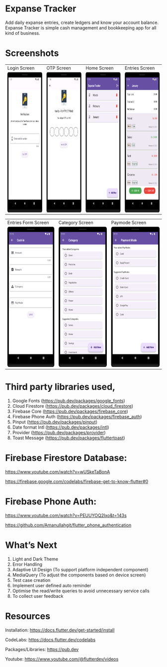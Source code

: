 # Expanse Tracker

Add daily expanse entries, create ledgers and know your account balance. Expanse Tracker is simple cash management and bookkeeping app for all kind of business.

# Screenshots
<table>
  <tr>
     <td>Login Screen</td>
     <td>OTP Screen</td>
     <td>Home Screen</td>
     <td>Entries Screen</td>
  </tr>
  <tr>
  <td><img src="screenshots/android/login.png" width="200" height="450"/></td>
  <td><img src="screenshots/android/otp_verification.png" width="200" height="450"/></td>
  <td><img src="screenshots/android/home.png" width="200" height="450"/></td>
  <td><img src="screenshots/android/entries.png" width="200" height="450"/> </td>
  </tr>
 </table>
 
 <table>
  <tr>
     <td>Entries Form Screen</td>
     <td>Category Screen</td>
     <td>Paymode Screen</td>
  </tr>
  <tr>
  <td><img src="screenshots/android/entries_form.png" width="200" height="450"/>  </td>
  <td><img src="screenshots/android/category.png" width="200" height="450"/></td>
  <td><img src="screenshots/android/paymode.png" width="200" height="450"/></td>
  </tr>
 </table>
 
 
# Third party libraries used,
1. Google Fonts (https://pub.dev/packages/google_fonts)
2. Cloud Firestore (https://pub.dev/packages/cloud_firestore)
3. Firebase Core (https://pub.dev/packages/firebase_core)
4. Firebase Phone Auth (https://pub.dev/packages/firebase_auth)
5. Pinput (https://pub.dev/packages/pinput)
6. Date format Intl (https://pub.dev/packages/intl)
7. Provider (https://pub.dev/packages/provider)
8. Toast Message (https://pub.dev/packages/fluttertoast)

# Firebase Firestore Database:
https://www.youtube.com/watch?v=wUSkeTaBonA

https://firebase.google.com/codelabs/firebase-get-to-know-flutter#0

# Firebase Phone Auth:
https://www.youtube.com/watch?v=PEUUYOQ2Ixo&t=143s

https://github.com/Amanullahgit/flutter_phone_authentication

# What’s Next
1. Light and Dark Theme
2. Error Handling
3. Adaptive UI Design (To support platform independent component)
4. MediaQuery (To adjust the components based on device screen)
5. Test case creation
6. Implement user defined auto reminder
7. Optimise the read/write queries to avoid unnecessary service calls
8. To collect user feedback


# Resources
Installation: https://docs.flutter.dev/get-started/install

CodeLabs: https://docs.flutter.dev/codelabs

Packages/Libraries: https://pub.dev

Youtube: https://www.youtube.com/@flutterdev/videos

